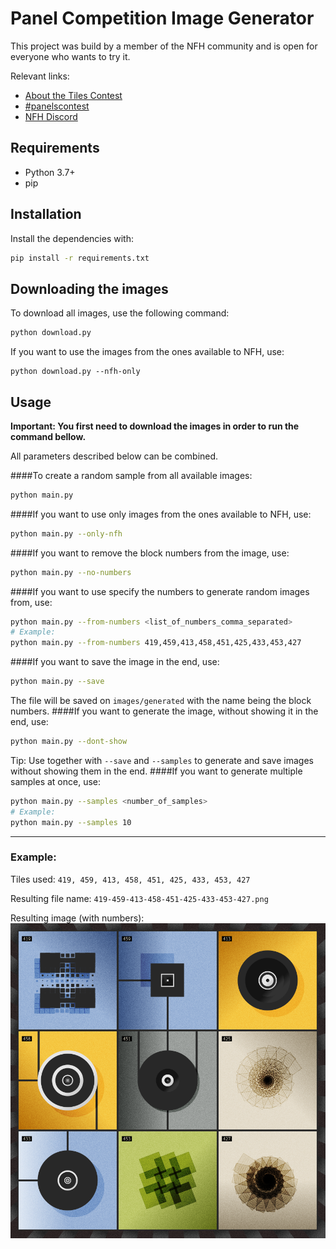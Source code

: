 # Panel Competition Image Generator

This project was build by a member of the NFH community and is open for everyone
who wants to try it.

Relevant links:
- [About the Tiles Contest](https://medium.com/@FLAMINGODAO/the-tiles-contest-7187a1bb355d)
- [#panelscontest](https://twitter.com/hashtag/panelscontest)
- [NFH Discord](https://discord.gg/KDqhr9DyEy)

## Requirements
- Python 3.7+
- pip

## Installation
Install the dependencies with:
```bash
pip install -r requirements.txt
```

## Downloading the images
To download all images, use the following command:
```bash
python download.py
```
If you want to use the images from the ones available to NFH, use:
```
python download.py --nfh-only
```

## Usage

**Important: You first need to download the images in order to run the command bellow.**

All parameters described below can be combined.

####To create a random sample from all available images:
```bash
python main.py
```
####If you want to use only images from the ones available to NFH, use:
```bash
python main.py --only-nfh
```
####If you want to remove the block numbers from the image, use:
```bash
python main.py --no-numbers
```
####If you want to use specify the numbers to generate random images from, use:
```bash
python main.py --from-numbers <list_of_numbers_comma_separated>
# Example:
python main.py --from-numbers 419,459,413,458,451,425,433,453,427
```
####If you want to save the image in the end, use:
```bash
python main.py --save
```
The file will be saved on `images/generated` with the name being the block numbers.
####If you want to generate the image, without showing it in the end, use:
```bash
python main.py --dont-show
```
Tip: Use together with `--save` and `--samples` to generate and save images without
showing them in the end.
####If you want to generate multiple samples at once, use:
```bash
python main.py --samples <number_of_samples>
# Example:
python main.py --samples 10
```
---
### Example:

Tiles used: `419, 459, 413, 458, 451, 425, 433, 453, 427`

Resulting file name: `419-459-413-458-451-425-433-453-427.png`

Resulting image (with numbers):
![419-459-413-458-451-425-433-453-427.png](example.png "Random Panel Example")